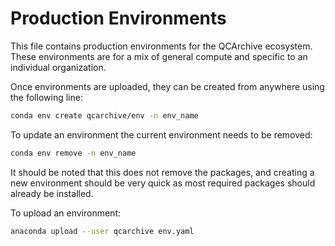 Production Environments
=======================

This file contains production environments for the QCArchive ecosystem. These environments are for a mix
of general compute and specific to an individual organization.

Once environments are uploaded, they can be created from anywhere using the following line:
```bash
conda env create qcarchive/env -n env_name
```

To update an environment the current environment needs to be removed:
```bash
conda env remove -n env_name
```
It should be noted that this does not remove the packages, and creating a new environment should be very quick
as most required packages should already be installed.

To upload an environment:
```bash
anaconda upload --user qcarchive env.yaml
```

